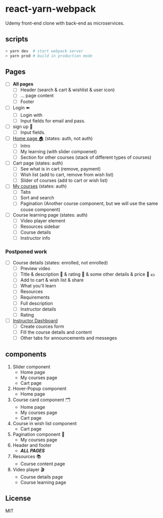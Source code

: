 # react-yarn-webpack

Udemy front-end clone with back-end as microservices.

## scripts

```bash
> yarn dev  # start webpack server
> yarn prod # build in production mode
```

## Pages

- [ ] __All pages__
  - [ ] Header (search & cart & wishlist & user icon)
  - [ ] ... page content
  - [ ] Footer
- [ ] Login ⬅️
  - [ ] Login with
  - [ ] Input fields for email and pass.
- [ ] sign up 📝
  - [ ] Input fields.
- [ ] [Home page 🏠](https://www.udemy.com) (states: auth, not auth)
  - [ ] Intro
  - [ ] My learning (with slider compoenet)
  - [ ] Section for other courses (stack of different types of courses)
- [ ] Cart page (states: auth)
  - [ ] See what is in cart (remove, payment)
  - [ ] Wish list (add to cart, remove from wish list)
  - [ ] Slider of courses (add to cart or wish list)
- [ ] [My courses](https://www.udemy.com/home/my-courses) (states: auth)
  - [ ] Tabs
  - [ ] Sort and search
  - [ ] Pagination (Another course component, but we will use the same couse component)
- [ ] Course learning page (states: auth)
  - [ ] Video player element
  - [ ] Resources sidebar
  - [ ] Course details
  - [ ] Instructor info

### Postponed work

- [ ] Course details (states: enrolled, not enrolled)
  - [ ] Preview video
  - [ ] Title & description 📝 & rating 🌟 & some other details & price 💸 💵
  - [ ] Add to cart & wish list & share
  - [ ] What you'll learn
  - [ ] Resources
  - [ ] Requirements
  - [ ] Full description
  - [ ] Instructor details
  - [ ] Rating
- [ ] [Instructor Dashboard](https://www.udemy.com/instructor)
  - [ ] Create cources form
  - [ ] Fill the course details and content
  - [ ] Other tabs for announcements and messeges

## components

1. Slider component 
    - Home page
    - My courses page
    - Cart page
2. Hover-Popup component
    - Home page
3. Course card component 🗂️
    - Home page
    - My courses page
    - Cart page
4. Course in wish list component
    - Cart page
5. Pagination component 🔢
    - My courses page
6. Header and footer
    - ***ALL PAGES***
7. Resources 📚
    - Course content page
8. Video player 🎬
    - Course details page
    - Course learning page


## License

MIT
